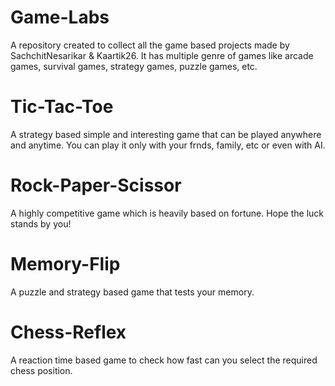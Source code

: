 # Game-Labs
A repository created to collect all the game based projects made by SachchitNesarikar & Kaartik26. It has multiple genre of games like arcade games, survival games, strategy games, puzzle games, etc.

# Tic-Tac-Toe
A strategy based simple and interesting game that can be played anywhere and anytime. You can play it only with your frnds, family, etc or even with AI.

# Rock-Paper-Scissor 
A highly competitive game which is heavily based on fortune. Hope the luck stands by you!

# Memory-Flip 
A puzzle and strategy based game that tests your memory.

# Chess-Reflex
A reaction time based game to check how fast can you select the required chess position.
